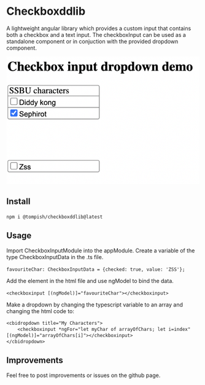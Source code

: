 # Checkboxddlib

A lightweight angular library which provides a custom input that contains both a checkbox and a text input. The checkboxInput can be used as a standalone component or in conjuction with the provided dropdown component.

![DemoImage](https://github.com/Tompish/CheckboxDropDown/blob/main/projects/checkboxddtest/src/assets/cbiDemo.png)

## Install

`npm i @tompish/checkboxddlib@latest`

## Usage

Import CheckboxInputModule into the appModule. 
Create a variable of the type CheckboxInputData in the .ts file.

`favouriteChar: CheckboxInputData = {checked: true, value: 'ZSS'};`

Add the element in the html file and use ngModel to bind the data.

`<checkboxinput [(ngModel)]="favouriteChar"></checkboxinput>`

Make a dropdown by changing the typescript variable to an array and changing the html code to:
```
<cbidropdown title="My Characters">
    <checkboxinput *ngFor="let myChar of arrayOfChars; let i=index" [(ngModel)]="arrayOfChars[i]"></checkboxinput>
</cbidropdown>
```

## Improvements
Feel free to post improvements or issues on the github page. 
